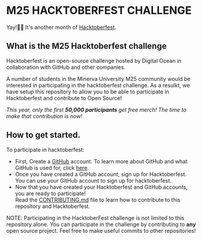 # M25 HACKTOBERFEST CHALLENGE

Yay!🎉🎉  It's another month of [Hacktoberfest](https://hacktoberfest.digitalocean.com/).

## What is the M25 Hacktoberfest challenge
Hacktoberfest is an open-source challenge hosted by Digital Ocean in collaboration with GitHub and other companies.

A number of students in the Minerva University M25 community would be interested in participating in the hacktoberfest challenge. As a resulkt, we have setup this repository to allow you to be able to participate in Hacktoberfest and contribute to Open Source!

_This year, only the first **50,000 participants** get free merch! The time to make that contribution is now!_

## How to get started.
To participate in hacktoberfest:

* First, Create a [GitHub](https://github.com/) account. To learn more about GitHub and what GitHub is used for, click [here](https://guides.github.com/activities/hello-world/).
* Once you have created a GitHub account, sign up for Hacktoberfest. You can use your GitHub account to sign up for hacktoberfest.
* Now that you have created your Hacktoberfest and GitHub accounts, you are ready to participate!<br/>Read the [CONTRIBUTING.md](https://github.com/Ifeoluwakolopin/M25-Hacktoberfest/blob/main/CONTRIBUTING.md) file to learn how to contribute to this repository and Hacktoberfest.

NOTE:
Participating in the HacktoberFest challenge is not limited to this repository alone. You can participate in the challenge by contributing to **any** open source project. Feel free to make useful commits to other repositories!